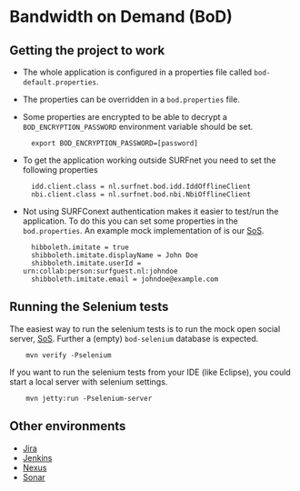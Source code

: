 # Bandwidth on Demand (BoD)

## Getting the project to work
* The whole application is configured in a properties file called `bod-default.properties`.
* The properties can be overridden in a `bod.properties` file.
* Some properties are encrypted to be able to decrypt a `BOD_ENCRYPTION_PASSWORD` environment variable should be set.

        export BOD_ENCRYPTION_PASSWORD=[password]

* To get the application working outside SURFnet you need to set the following properties

        idd.client.class = nl.surfnet.bod.idd.IddOfflineClient
        nbi.client.class = nl.surfnet.bod.nbi.NbiOfflineClient
        
* Not using SURFConext authentication makes it easier to test/run the application. To do this you can set some properties in the `bod.properties`. An example mock implementation of is our [SoS][sos-git-repo].

		hibboleth.imitate = true
		shibboleth.imitate.displayName = John Doe
		shibboleth.imitate.userId = urn:collab:person:surfguest.nl:johndoe
		shibboleth.imitate.email = johndoe@example.com


## Running the Selenium tests

The easiest way to run the selenium tests is to run the mock open social server, [SoS][sos-git-repo].
Further a (empty) `bod-selenium` database is expected.

		mvn verify -Pselenium

If you want to run the selenium tests from your IDE (like Eclipse), you could start a local server with selenium settings.

		mvn jetty:run -Pselenium-server

## Other environments
* [Jira][jira]
* [Jenkins][jenkins]
* [Nexus][nexus]
* [Sonar][sonar]

[jira]: https://atlas.dlp.surfnet.nl/jira/
[sonar]: https://atlas.dlp.surfnet.nl/sonar/
[nexus]: https://atlas.dlp.surfnet.nl/nexus/
[jenkins]: https://atlas.dlp.surfnet.nl/jenkins/
[sos-git-repo]: gitolite@atlas.dlp.surfnet.nl:sos-server


